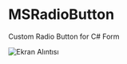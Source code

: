 # MSRadioButton
Custom Radio Button for C# Form

![Ekran Alıntısı](https://github.com/milano88works/MSRadioButton/assets/102877913/9a8d7ca2-71e1-42b3-a3b3-4a2af8783c5d)
